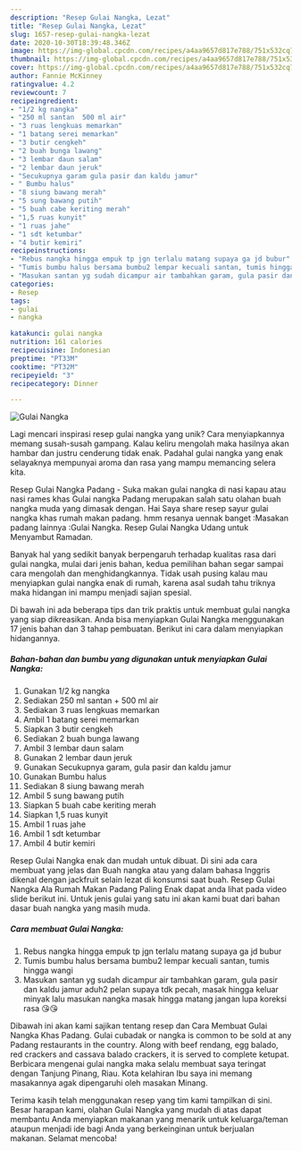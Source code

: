 ```yaml
---
description: "Resep Gulai Nangka, Lezat"
title: "Resep Gulai Nangka, Lezat"
slug: 1657-resep-gulai-nangka-lezat
date: 2020-10-30T18:39:48.346Z
image: https://img-global.cpcdn.com/recipes/a4aa9657d817e788/751x532cq70/gulai-nangka-foto-resep-utama.jpg
thumbnail: https://img-global.cpcdn.com/recipes/a4aa9657d817e788/751x532cq70/gulai-nangka-foto-resep-utama.jpg
cover: https://img-global.cpcdn.com/recipes/a4aa9657d817e788/751x532cq70/gulai-nangka-foto-resep-utama.jpg
author: Fannie McKinney
ratingvalue: 4.2
reviewcount: 7
recipeingredient:
- "1/2 kg nangka"
- "250 ml santan  500 ml air"
- "3 ruas lengkuas memarkan"
- "1 batang serei memarkan"
- "3 butir cengkeh"
- "2 buah bunga lawang"
- "3 lembar daun salam"
- "2 lembar daun jeruk"
- "Secukupnya garam gula pasir dan kaldu jamur"
- " Bumbu halus"
- "8 siung bawang merah"
- "5 sung bawang putih"
- "5 buah cabe keriting merah"
- "1,5 ruas kunyit"
- "1 ruas jahe"
- "1 sdt ketumbar"
- "4 butir kemiri"
recipeinstructions:
- "Rebus nangka hingga empuk tp jgn terlalu matang supaya ga jd bubur"
- "Tumis bumbu halus bersama bumbu2 lempar kecuali santan, tumis hingga wangi"
- "Masukan santan yg sudah dicampur air tambahkan garam, gula pasir dan kaldu jamur aduh2 pelan supaya tdk pecah, masak hingga keluar minyak lalu masukan nangka masak hingga matang jangan lupa koreksi rasa 😘😘"
categories:
- Resep
tags:
- gulai
- nangka

katakunci: gulai nangka 
nutrition: 161 calories
recipecuisine: Indonesian
preptime: "PT33M"
cooktime: "PT32M"
recipeyield: "3"
recipecategory: Dinner

---
```



![Gulai Nangka](https://img-global.cpcdn.com/recipes/a4aa9657d817e788/751x532cq70/gulai-nangka-foto-resep-utama.jpg)

Lagi mencari inspirasi resep gulai nangka yang unik? Cara menyiapkannya memang susah-susah gampang. Kalau keliru mengolah maka hasilnya akan hambar dan justru cenderung tidak enak. Padahal gulai nangka yang enak selayaknya mempunyai aroma dan rasa yang mampu memancing selera kita.

Resep Gulai Nangka Padang - Suka makan gulai nangka di nasi kapau atau nasi rames khas Gulai nangka Padang merupakan salah satu olahan buah nangka muda yang dimasak dengan. Hai Saya share resep sayur gulai nangka khas rumah makan padang. hmm resanya uennak banget :Masakan padang lainnya :Gulai Nangka. Resep Gulai Nangka Udang untuk Menyambut Ramadan.

Banyak hal yang sedikit banyak berpengaruh terhadap kualitas rasa dari gulai nangka, mulai dari jenis bahan, kedua pemilihan bahan segar sampai cara mengolah dan menghidangkannya. Tidak usah pusing kalau mau menyiapkan gulai nangka enak di rumah, karena asal sudah tahu triknya maka hidangan ini mampu menjadi sajian spesial.


Di bawah ini ada beberapa tips dan trik praktis untuk membuat gulai nangka yang siap dikreasikan. Anda bisa menyiapkan Gulai Nangka menggunakan 17 jenis bahan dan 3 tahap pembuatan. Berikut ini cara dalam menyiapkan hidangannya.

<!--inarticleads1-->

##### Bahan-bahan dan bumbu yang digunakan untuk menyiapkan Gulai Nangka:

1. Gunakan 1/2 kg nangka
1. Sediakan 250 ml santan + 500 ml air
1. Sediakan 3 ruas lengkuas memarkan
1. Ambil 1 batang serei memarkan
1. Siapkan 3 butir cengkeh
1. Sediakan 2 buah bunga lawang
1. Ambil 3 lembar daun salam
1. Gunakan 2 lembar daun jeruk
1. Gunakan Secukupnya garam, gula pasir dan kaldu jamur
1. Gunakan  Bumbu halus
1. Sediakan 8 siung bawang merah
1. Ambil 5 sung bawang putih
1. Siapkan 5 buah cabe keriting merah
1. Siapkan 1,5 ruas kunyit
1. Ambil 1 ruas jahe
1. Ambil 1 sdt ketumbar
1. Ambil 4 butir kemiri


Resep Gulai Nangka enak dan mudah untuk dibuat. Di sini ada cara membuat yang jelas dan Buah nangka atau yang dalam bahasa Inggris dikenal dengan jackfruit selain lezat di konsumsi saat buah. Resep Gulai Nangka Ala Rumah Makan Padang Paling Enak dapat anda lihat pada video slide berikut ini. Untuk jenis gulai yang satu ini akan kami buat dari bahan dasar buah nangka yang masih muda. 

<!--inarticleads2-->

##### Cara membuat Gulai Nangka:

1. Rebus nangka hingga empuk tp jgn terlalu matang supaya ga jd bubur
1. Tumis bumbu halus bersama bumbu2 lempar kecuali santan, tumis hingga wangi
1. Masukan santan yg sudah dicampur air tambahkan garam, gula pasir dan kaldu jamur aduh2 pelan supaya tdk pecah, masak hingga keluar minyak lalu masukan nangka masak hingga matang jangan lupa koreksi rasa 😘😘


Dibawah ini akan kami sajikan tentang resep dan Cara Membuat Gulai Nangka Khas Padang. Gulai cubadak or nangka is common to be sold at any Padang restaurants in the country. Along with beef rendang, egg balado, red crackers and cassava balado crackers, it is served to complete ketupat. Berbicara mengenai gulai nangka maka selalu membuat saya teringat dengan Tanjung Pinang, Riau. Kota kelahiran Ibu saya ini memang masakannya agak dipengaruhi oleh masakan Minang. 

Terima kasih telah menggunakan resep yang tim kami tampilkan di sini. Besar harapan kami, olahan Gulai Nangka yang mudah di atas dapat membantu Anda menyiapkan makanan yang menarik untuk keluarga/teman ataupun menjadi ide bagi Anda yang berkeinginan untuk berjualan makanan. Selamat mencoba!
